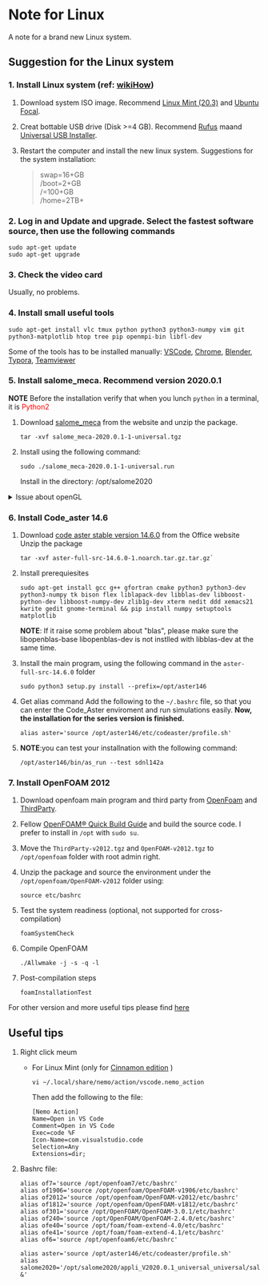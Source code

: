 # Note for Linux

 A note for a brand new Linux system.

## Suggestion for the Linux system

### 1. Install Linux system (ref: [wikiHow](https://zh.wikihow.com/%E5%AE%89%E8%A3%85Ubuntu-Linux))

   1. Download system ISO image. Recommend [Linux Mint (20.3)](https://linuxmint.com/edition.php?id=294) and [Ubuntu Focal](https://releases.ubuntu.com/focal/).
   2. Creat bottable USB drive (Disk >=4 GB).  Recommend [Rufus](https://rufus.ie/en/) maand [Universal USB Installer](https://www.pendrivelinux.com/universal-usb-installer-easy-as-1-2-3/).

   3. Restart the computer and install the new linux system. Suggestions for the system installation:
      >   swap=16+GB \
      >   /boot=2+GB\
      >   /=100+GB \
      >   /home=2TB+

### 2. Log in and Update and upgrade. Select the fastest software source, then use the following commands

   ```shell
   sudo apt-get update
   sudo apt-get upgrade
   ```

### 3. Check the video card

   Usually, no problems.

### 4. Install small useful tools

   ```shell
   sudo apt-get install vlc tmux python python3 python3-numpy vim git python3-matplotlib htop tree pip openmpi-bin libfl-dev 
   ```  

   Some of the tools has to be installed manually: [VSCode](https://code.visualstudio.com/download), [Chrome](https://www.google.com/chrome/?platform=linux), [Blender](https://www.blender.org/download/), [Typora](https://typora.io/#linux), [Teamviewer](https://www.teamviewer.com/en/download/linux/)

### 5. Install salome_meca. Recommend version 2020.0.1

   **NOTE** Before the installation verify that when you lunch `python` in a terminal, it is <font color="red">Python2</font>

   1. Download [salome_meca](https://code-aster.org/V2/spip.php?article303) from the website and unzip the package.

      ``` shell
      tar -xvf salome_meca-2020.0.1-1-universal.tgz
      ```

   2. Install using the following command:

      ``` shell
      sudo ./salome_meca-2020.0.1-1-universal.run
      ```

      Install in the directory: /opt/salome2020

   <details>
   <summary>Issue about openGL</summary>
   The FATAL ERROR message is ```OpenGl_Window::CreateWindow: glXCreateContext failed.``` This issue can be fixed by:

   ``` shell
   cd opt/salome2020/V2019.0.3_universal/prerequisites/debianForSalome/lib
   sudo rm libstdc++.so.6.0
   sudo ln -s /usr/lib/x86_64-linux-gnu/libstdc++.so.6 libstdc++.so.6
   ```

   </details>

### 6. Install Code_aster 14.6

   1. Download [code aster stable version 14.6.0](https://code-aster.org/FICHIERS/aster-full-src-14.6.0-1.noarch.tar.gz) from the Office website Unzip the package

      ``` shell
      tar -xvf aster-full-src-14.6.0-1.noarch.tar.gz.tar.gz`
      ```

   2. Install prerequiesites

      ```shell
      sudo apt-get install gcc g++ gfortran cmake python3 python3-dev python3-numpy tk bison flex liblapack-dev libblas-dev libboost-python-dev libboost-numpy-dev zlib1g-dev xterm nedit ddd xemacs21 kwrite gedit gnome-terminal && pip install numpy setuptools matplotlib
      ```

      **NOTE**: If it raise some problem about "blas", please make sure the libopenblas-base libopenblas-dev is not instlled with libblas-dev at the same time.

   3. Install the main program, using the following command in the `aster-full-src-14.6.0` folder

      ```shell
      sudo python3 setup.py install --prefix=/opt/aster146
      ```

   4. Get alias command Add the following to the `~/.bashrc` file, so that you can enter the Code_Aster enviroment and run simulations easily. **Now, the installation for the series version is finished.**

      ```shell
      alias aster='source /opt/aster146/etc/codeaster/profile.sh'
      ```

   5. **NOTE**:you can test your installnation with the following command:

      ```shell
      /opt/aster146/bin/as_run --test sdnl142a
      ```

### 7. Install OpenFOAM 2012

   1. Download openfoam main program and third party from  [OpenFoam](https://dl.openfoam.com/source/v2012/OpenFOAM-v2012.tgz) and [ThirdParty](https://dl.openfoam.com/source/v2012/ThirdParty-v2012.tgz).
   2. Fellow [OpenFOAM® Quick Build Guide](https://develop.openfoam.com/Development/openfoam/-/blob/master/doc/Build.md) and build the source code. I prefer to install in `/opt` with ```sudo su```.
   
   3. Move the `ThirdParty-v2012.tgz` and `OpenFOAM-v2012.tgz` to `/opt/openfoam` folder with root admin right.
   4. Unzip the package and source the environment under the `/opt/openfoam/OpenFOAM-v2012` folder using:

      ```shell
      source etc/bashrc
      ```

   5. Test the system readiness (optional, not supported for cross-compilation)

      ```shell
      foamSystemCheck 
      ```

   6. Compile OpenFOAM

      ```shell
      ./Allwmake -j -s -q -l
      ```

   7. Post-compilation steps

      ```shell
      foamInstallationTest
      ```
   For other version and more useful tips please find [here](OpenFoam.md)

## Useful tips

1. Right click meum
    - For Linux Mint (only for [Cinnamon edition](https://linuxmint.com/edition.php?id=274) )

      ```shell
      vi ~/.local/share/nemo/action/vscode.nemo_action
      ```

      Then add the following to the file:

      ```shell
      [Nemo Action]
      Name=Open in VS Code
      Comment=Open in VS Code
      Exec=code %F
      Icon-Name=com.visualstudio.code
      Selection=Any
      Extensions=dir;
      ```

2. Bashrc file:

   ```shell
   alias of7='source /opt/openfoam7/etc/bashrc'
   alias of1906='source /opt/openfoam/OpenFOAM-v1906/etc/bashrc'
   alias of2012='source /opt/openfoam/OpenFOAM-v2012/etc/bashrc'
   alias of1812='source /opt/openfoam/OpenFOAM-v1812/etc/bashrc'
   alias of301='source /opt/OpenFOAM/OpenFOAM-3.0.1/etc/bashrc'
   alias of240='source /opt/OpenFOAM/OpenFOAM-2.4.0/etc/bashrc'
   alias ofe40='source /opt/foam/foam-extend-4.0/etc/bashrc'
   alias ofe41='source /opt/foam/foam-extend-4.1/etc/bashrc'
   alias of6='source /opt/openfoam6/etc/bashrc'

   alias aster='source /opt/aster146/etc/codeaster/profile.sh'
   alias salome2020='/opt/salome2020/appli_V2020.0.1_universal_universal/salome &'
   ```
